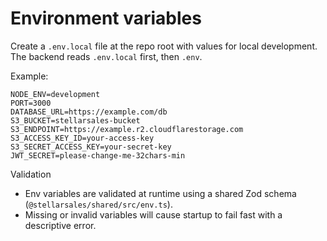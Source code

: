 # Environment variables

Create a `.env.local` file at the repo root with values for local development. The backend reads `.env.local` first, then `.env`.

Example:

```
NODE_ENV=development
PORT=3000
DATABASE_URL=https://example.com/db
S3_BUCKET=stellarsales-bucket
S3_ENDPOINT=https://example.r2.cloudflarestorage.com
S3_ACCESS_KEY_ID=your-access-key
S3_SECRET_ACCESS_KEY=your-secret-key
JWT_SECRET=please-change-me-32chars-min
```

Validation
- Env variables are validated at runtime using a shared Zod schema (`@stellarsales/shared/src/env.ts`).
- Missing or invalid variables will cause startup to fail fast with a descriptive error.
